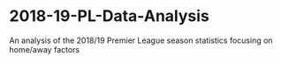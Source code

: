 # 2018-19-PL-Data-Analysis


An analysis of the 2018/19 Premier League season statistics focusing on home/away factors

